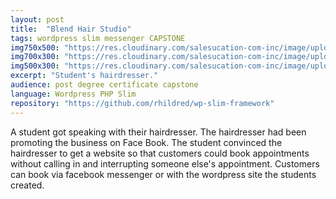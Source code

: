 ```yaml
---
layout: post
title:  "Blend Hair Studio"
tags: wordpress slim messenger CAPSTONE
img750x500: "https://res.cloudinary.com/salesucation-com-inc/image/upload/v1522550024/HairSalon750x300_v5wdrv.png"
img700x300: "https://res.cloudinary.com/salesucation-com-inc/image/upload/v1522550024/HairSalon700x300_r0efp8.png"
img500x300: "https://res.cloudinary.com/salesucation-com-inc/image/upload/v1522550024/HairSalon500x300_l2fiuv.png"
excerpt: "Student's hairdresser."
audience: post degree certificate capstone
language: Wordpress PHP Slim
repository: "https://github.com/rhildred/wp-slim-framework"
---
```


A student got speaking with their hairdresser. The hairdresser had been promoting the business on Face Book. The student convinced the hairdresser to get a website so that customers could book appointments without calling in and interrupting someone else's appointment. Customers can book via facebook messenger or with the wordpress site the students created. 
